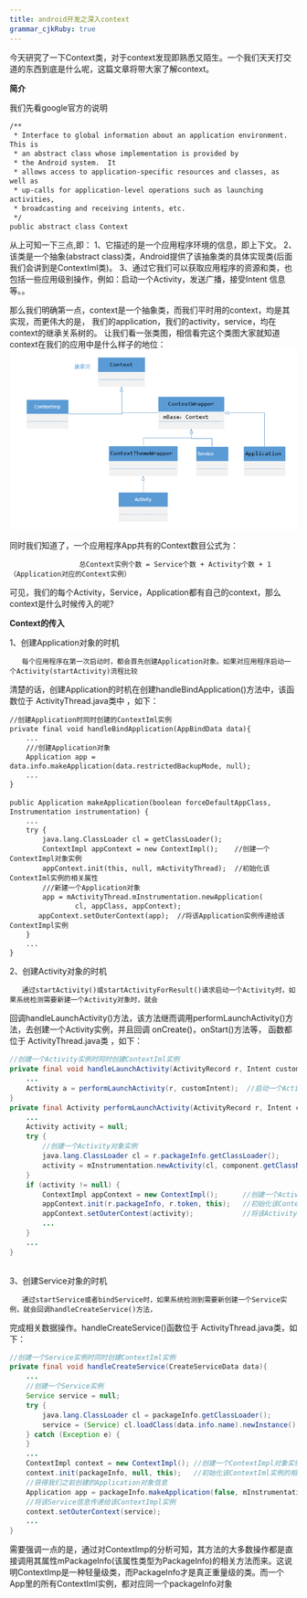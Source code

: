 ```yaml
---
title: android开发之深入context
grammar_cjkRuby: true
---
```


今天研究了一下Context类，对于context发现即熟悉又陌生。一个我们天天打交道的东西到底是什么呢，这篇文章将带大家了解context。

**简介**

我们先看google官方的说明

``` stylus
/**
 * Interface to global information about an application environment.  This is
 * an abstract class whose implementation is provided by
 * the Android system.  It
 * allows access to application-specific resources and classes, as well as
 * up-calls for application-level operations such as launching activities,
 * broadcasting and receiving intents, etc.
 */
public abstract class Context
```


  从上可知一下三点,即：
        1、它描述的是一个应用程序环境的信息，即上下文。
        2、该类是一个抽象(abstract class)类，Android提供了该抽象类的具体实现类(后面我们会讲到是ContextIml类)。
        3、通过它我们可以获取应用程序的资源和类，也包括一些应用级别操作，例如：启动一个Activity，发送广播，接受Intent 信息 等。。

那么我们明确第一点，context是一个抽象类，而我们平时用的context，均是其实现，而更伟大的是， 我们的application，我们的activity，service，均在context的继承关系树的。
让我们看一张类图，相信看完这个类图大家就知道context在我们的应用中是什么样子的地位：
![context继承关系图][1]


同时我们知道了，一个应用程序App共有的Context数目公式为：
 
                     总Context实例个数 = Service个数 + Activity个数 + 1（Application对应的Context实例）
可见，我们的每个Activity，Service，Application都有自己的context，那么context是什么时候传入的呢?

**Context的传入**

   1、创建Application对象的时机
 
       每个应用程序在第一次启动时，都会首先创建Application对象。如果对应用程序启动一个Activity(startActivity)流程比较
清楚的话，创建Application的时机在创建handleBindApplication()方法中，该函数位于 ActivityThread.java类中 ，如下：

``` stylus
//创建Application时同时创建的ContextIml实例  
private final void handleBindApplication(AppBindData data){  
    ...  
    ///创建Application对象  
    Application app = data.info.makeApplication(data.restrictedBackupMode, null);  
    ...  
}  
  
public Application makeApplication(boolean forceDefaultAppClass, Instrumentation instrumentation) {  
    ...  
    try {  
        java.lang.ClassLoader cl = getClassLoader();  
        ContextImpl appContext = new ContextImpl();    //创建一个ContextImpl对象实例  
        appContext.init(this, null, mActivityThread);  //初始化该ContextIml实例的相关属性  
        ///新建一个Application对象   
        app = mActivityThread.mInstrumentation.newApplication(  
                cl, appClass, appContext);  
       appContext.setOuterContext(app);  //将该Application实例传递给该ContextImpl实例           
    }   
    ...  
}  
```

  2、创建Activity对象的时机
 
       通过startActivity()或startActivityForResult()请求启动一个Activity时，如果系统检测需要新建一个Activity对象时，就会
  回调handleLaunchActivity()方法，该方法继而调用performLaunchActivity()方法，去创建一个Activity实例，并且回调
 onCreate()，onStart()方法等， 函数都位于 ActivityThread.java类 ，如下：

``` java
//创建一个Activity实例时同时创建ContextIml实例  
private final void handleLaunchActivity(ActivityRecord r, Intent customIntent) {  
    ...  
    Activity a = performLaunchActivity(r, customIntent);  //启动一个Activity  
}  
private final Activity performLaunchActivity(ActivityRecord r, Intent customIntent) {  
    ...  
    Activity activity = null;  
    try {  
        //创建一个Activity对象实例  
        java.lang.ClassLoader cl = r.packageInfo.getClassLoader();  
        activity = mInstrumentation.newActivity(cl, component.getClassName(), r.intent);  
    }  
    if (activity != null) {  
        ContextImpl appContext = new ContextImpl();      //创建一个Activity实例  
        appContext.init(r.packageInfo, r.token, this);   //初始化该ContextIml实例的相关属性  
        appContext.setOuterContext(activity);            //将该Activity信息传递给该ContextImpl实例  
        ...  
    }  
    ...      
}  
 
```


 

3、创建Service对象的时机

 
       通过startService或者bindService时，如果系统检测到需要新创建一个Service实例，就会回调handleCreateService()方法，
 完成相关数据操作。handleCreateService()函数位于 ActivityThread.java类，如下：

``` java
//创建一个Service实例时同时创建ContextIml实例  
private final void handleCreateService(CreateServiceData data){  
    ...  
    //创建一个Service实例  
    Service service = null;  
    try {  
        java.lang.ClassLoader cl = packageInfo.getClassLoader();  
        service = (Service) cl.loadClass(data.info.name).newInstance();  
    } catch (Exception e) {  
    }  
    ...  
    ContextImpl context = new ContextImpl(); //创建一个ContextImpl对象实例  
    context.init(packageInfo, null, this);   //初始化该ContextIml实例的相关属性  
    //获得我们之前创建的Application对象信息  
    Application app = packageInfo.makeApplication(false, mInstrumentation);  
    //将该Service信息传递给该ContextImpl实例  
    context.setOuterContext(service);  
    ...  
}  
```
需要强调一点的是，通过对ContextImp的分析可知，其方法的大多数操作都是直接调用其属性mPackageInfo(该属性类型为PackageInfo)的相关方法而来。这说明ContextImp是一种轻量级类，而PackageInfo才是真正重量级的类。而一个App里的所有ContextIml实例，都对应同一个packageInfo对象


  [1]: ./images/context.png "context.png"
